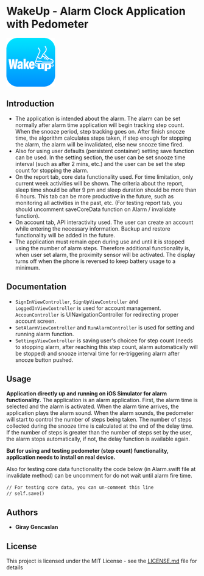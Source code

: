 # WakeUp - Alarm Clock Application with Pedometer

![WakeUp App Logo](WakeUp.png)

## Introduction

* The application is intended about the alarm. The alarm can be set normally after alarm time application will begin tracking step count. When the snooze period, step tracking goes on. After finish snooze time, the algorithm calculates steps taken, if step enough for stopping the alarm, the alarm will be invalidated, else new snooze time fired.
* Also for using user defaults (persistent container) setting save function can be used. In the setting section, the user can be set snooze time interval (such as after 2 mins, etc.) and the user can be set the step count for stopping the alarm.
* On the report tab, core data functionality used. For time limitation, only current week activities will be shown. The criteria about the report, sleep time should be after 9 pm and sleep duration should be more than 6 hours. This tab can be more productive in the future, such as monitoring all activities in the past, etc. (For testing report tab, you should uncomment saveCoreData function on Alarm / invalidate function).
* On account tab, API interactivity used. The user can create an account while entering the necessary information. Backup and restore functionality will be added in the future.
* The application must remain open during use and until it is stopped using the number of alarm steps. Therefore additional functionality is, when user set alarm, the proximity sensor will be activated. The display turns off when the phone is reversed to keep battery usage to a minimum.

## Documentation

* `SignInViewController`, `SignUpViewController` and `LoggedInViewController` is used for account management. `AccounController` is UINavigationController for redirecting proper account screen.
* `SetAlarmViewController` and `RunAlarmController` is used for setting and running alarm function.
* `SettingsViewController` is saving user's choicee for step count (needs to stopping alarm, after reaching this step count, alarm automatically will be stopped) and snooze interval time for re-triggering alarm after snooze button pushed.

## Usage

**Application directly up and running on iOS Simulator for alarm functionality.** The application is an alarm application. First, the alarm time is selected and the alarm is activated. When the alarm time arrives, the application plays the alarm sound. When the alarm sounds, the pedometer will start to control the number of steps being taken. The number of steps collected during the snooze time is calculated at the end of the delay time. If the number of steps is greater than the number of steps set by the user, the alarm stops automatically, if not, the delay function is available again.

**But for using and testing pedometer (step count) functionality, application needs to install on real device.**

Also for testing core data functionality the code below (in Alarm.swift file at invalidate method) can be uncomment for do not wait until alarm fire time.

```
// For testing core data, you can un-comment this line
// self.save()
```

## Authors

* **Giray Gencaslan**

## License

This project is licensed under the MIT License - see the [LICENSE.md](LICENSE.md) file for details
